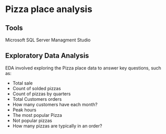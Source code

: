 # Pizza place analysis 

## Tools 

Microsoft SQL Server Managment Studio

## Exploratory Data Analysis

EDA involved exploring the Pizza place data to answer key questions, such as:
-  Total sale
- Count of solded pizzas
- Count of pizzas by quarters
- Total Customers orders
- How many customers have each month?
- Peak hours
- The most popular Pizza
- Not popular pizzas
- How many pizzas are typically in an order?
